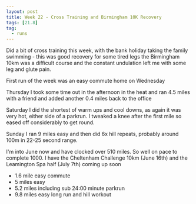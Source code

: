 ```yaml
---
layout: post
title: Week 22 - Cross Training and Birmingham 10K Recovery
tags: [21.8]
tag:
  - runs
---
```


Did a bit of cross training this week, with the bank holiday taking the family swimming - this was good recovery for some tired legs
the Birmingham 10km was a difficult course and the constant undulation left me with some leg and glute pain.

First run of the week was an easy commute home on Wednesday

Thursday I took some time out in the afternoon in the heat and ran 4.5 miles with a friend and added another 0.4 miles back to the office

Saturday I did the shortest of warm ups and cool downs, as again it was very hot, either side of a parkrun. I tweaked a knee after the first mile so eased off considerably to get round.

Sunday I ran 9 miles easy and then did 6x hill repeats, probably around 100m in 22-25 second range.

I'm into June now and have clocked over 510 miles. So well on pace to complete 1000. I have the Cheltenham Challenge 10km (June 16th) and the Leamington Spa half (July 7th) coming up soon

* 1.6 mile easy commute
* 5 miles easy
* 5.2 miles including sub 24:00 minute parkrun
* 9.8 miles easy long run and hill workout
